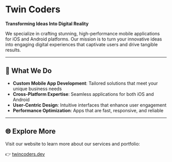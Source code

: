 # Twin Coders

**Transforming Ideas Into Digital Reality**

We specialize in crafting stunning, high-performance mobile applications for iOS and Android platforms. Our mission is to turn your innovative ideas into engaging digital experiences that captivate users and drive tangible results.

---

## 🚀 What We Do

- **Custom Mobile App Development**: Tailored solutions that meet your unique business needs
- **Cross-Platform Expertise**: Seamless applications for both iOS and Android
- **User-Centric Design**: Intuitive interfaces that enhance user engagement
- **Performance Optimization**: Apps that are fast, responsive, and reliable

---

## 🌐 Explore More

Visit our website to learn more about our services and portfolio:

👉 [twincoders.dev](https://twincoders.dev/)
